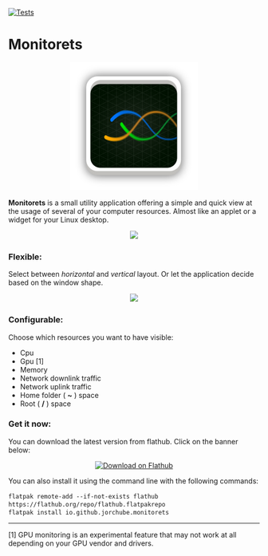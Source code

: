 [![Tests](https://github.com/jorchube/monitorets/actions/workflows/CI.yml/badge.svg)](https://github.com/jorchube/monitorets/actions/workflows/CI.yml)

# Monitorets

<p align="center">
    <img src="https://raw.githubusercontent.com/jorchube/monitorets/master/imgs/logo.svg" />
</p>

**Monitorets** is a small utility application offering a simple and quick view at the usage of several of your computer resources. Almost like an applet or a widget for your Linux desktop.

<p align="center">
    <img src="https://raw.githubusercontent.com/jorchube/monitorets/master/imgs/themeable.png" />
</p>

### Flexible:

Select between *horizontal* and *vertical* layout. Or let the application decide based on the window shape.

<p align="center">
    <img src="https://raw.githubusercontent.com/jorchube/monitorets/master/imgs/adaptable.png" />
</p>

### Configurable:

Choose which resources you want to have visible:
* Cpu
* Gpu \[1\]
* Memory
* Network downlink traffic
* Network uplink traffic
* Home folder ( **~** ) space
* Root ( **/** ) space

### Get it now:

You can download the latest version from flathub. Click on the banner below:

<p align="center">
    <a href='https://flathub.org/apps/details/io.github.jorchube.monitorets'>
        <img width='240' alt='Download on Flathub' src='https://flathub.org/assets/badges/flathub-badge-en.png'/>
    </a>
</p>

You can also install it using the command line with the following commands:

```
flatpak remote-add --if-not-exists flathub https://flathub.org/repo/flathub.flatpakrepo
flatpak install io.github.jorchube.monitorets
```

---

\[1\] GPU monitoring is an experimental feature that may not work at all depending on your GPU vendor and drivers.

